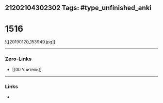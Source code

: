 21202104302302
Tags: #type_unfinished_anki 
---
# 1516

![[20190120_153949.jpg]]

---
### Zero-Links
- [[00 Учитель]]
---
### Links
-